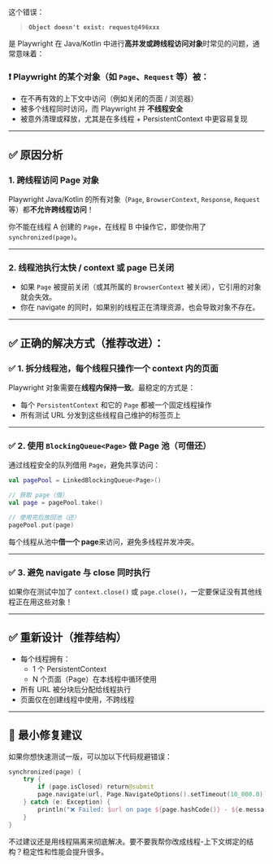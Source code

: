 这个错误：

> **`Object doesn't exist: request@496xxx`**

是 Playwright 在 Java/Kotlin 中进行**高并发或跨线程访问对象**时常见的问题，通常意味着：

### ❗ Playwright 的某个对象（如 `Page`、`Request` 等）被：
- 在不再有效的上下文中访问（例如关闭的页面 / 浏览器）
- 被多个线程同时访问，而 Playwright 并 **不线程安全**
- 被意外清理或释放，尤其是在多线程 + PersistentContext 中更容易复现

---

## ✅ 原因分析

### 1. **跨线程访问 Page 对象**
Playwright Java/Kotlin 的所有对象（`Page`, `BrowserContext`, `Response`, `Request` 等）都**不允许跨线程访问**！

你不能在线程 A 创建的 `Page`，在线程 B 中操作它，即使你用了 `synchronized(page)`。

---

### 2. **线程池执行太快 / context 或 page 已关闭**
- 如果 `Page` 被提前关闭（或其所属的 `BrowserContext` 被关闭），它引用的对象就会失效。
- 你在 navigate 的同时，如果别的线程正在清理资源，也会导致对象不存在。

---

## ✅ 正确的解决方式（推荐改进）：

### ✅ 1. 拆分线程池，每个线程**只操作一个 context 内的页面**

Playwright 对象需要在**线程内保持一致**。最稳定的方式是：

- 每个 `PersistentContext` 和它的 `Page` 都被一个固定线程操作
- 所有测试 URL 分发到这些线程自己维护的标签页上

---

### ✅ 2. 使用 `BlockingQueue<Page>` 做 Page 池（可借还）

通过线程安全的队列借用 `Page`，避免共享访问：

```kotlin
val pagePool = LinkedBlockingQueue<Page>()

// 获取 page（借）
val page = pagePool.take()

// 使用完后放回池（还）
pagePool.put(page)
```

每个线程从池中**借一个 page**来访问，避免多线程并发冲突。

---

### ✅ 3. 避免 navigate 与 close 同时执行

如果你在测试中加了 `context.close()` 或 `page.close()`，一定要保证没有其他线程正在用这些对象！

---

## ✅ 重新设计（推荐结构）

- 每个线程拥有：
    - 1 个 PersistentContext
    - N 个页面（Page）在本线程中循环使用
- 所有 URL 被分块后分配给线程执行
- 页面仅在创建线程中使用，不跨线程

---

## 🔧 最小修复建议

如果你想快速测试一版，可以加以下代码规避错误：

```kotlin
synchronized(page) {
    try {
        if (page.isClosed) return@submit
        page.navigate(url, Page.NavigateOptions().setTimeout(10_000.0))
    } catch (e: Exception) {
        println("❌ Failed: $url on page ${page.hashCode()} - ${e.message}")
    }
}
```

不过建议还是用线程隔离来彻底解决。要不要我帮你改成线程-上下文绑定的结构？稳定性和性能会提升很多。